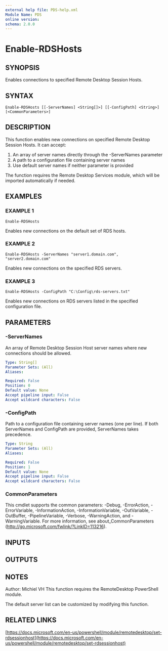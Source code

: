 ```yaml
---
external help file: PDS-help.xml
Module Name: PDS
online version:
schema: 2.0.0
---
```


# Enable-RDSHosts

## SYNOPSIS
Enables connections to specified Remote Desktop Session Hosts.

## SYNTAX

```
Enable-RDSHosts [[-ServerNames] <String[]>] [[-ConfigPath] <String>] [<CommonParameters>]
```

## DESCRIPTION
This function enables new connections on specified Remote Desktop Session Hosts.
It can accept:
1. An array of server names directly through the -ServerNames parameter
2. A path to a configuration file containing server names
3. Use default server names if neither parameter is provided

The function requires the Remote Desktop Services module, which will be imported
automatically if needed.

## EXAMPLES

### EXAMPLE 1
```
Enable-RDSHosts
```

Enables new connections on the default set of RDS hosts.

### EXAMPLE 2
```
Enable-RDSHosts -ServerNames "server1.domain.com", "server2.domain.com"
```

Enables new connections on the specified RDS servers.

### EXAMPLE 3
```
Enable-RDSHosts -ConfigPath "C:\Config\rds-servers.txt"
```

Enables new connections on RDS servers listed in the specified configuration file.

## PARAMETERS

### -ServerNames
An array of Remote Desktop Session Host server names where new connections should be allowed.

```yaml
Type: String[]
Parameter Sets: (All)
Aliases:

Required: False
Position: 0
Default value: None
Accept pipeline input: False
Accept wildcard characters: False
```

### -ConfigPath
Path to a configuration file containing server names (one per line).
If both ServerNames and ConfigPath are provided, ServerNames takes precedence.

```yaml
Type: String
Parameter Sets: (All)
Aliases:

Required: False
Position: 1
Default value: None
Accept pipeline input: False
Accept wildcard characters: False
```

### CommonParameters
This cmdlet supports the common parameters: -Debug, -ErrorAction, -ErrorVariable, -InformationAction, -InformationVariable, -OutVariable, -OutBuffer, -PipelineVariable, -Verbose, -WarningAction, and -WarningVariable. For more information, see about_CommonParameters (http://go.microsoft.com/fwlink/?LinkID=113216).

## INPUTS

## OUTPUTS

## NOTES
Author: Michiel VH
This function requires the RemoteDesktop PowerShell module.

The default server list can be customized by modifying this function.

## RELATED LINKS

[https://docs.microsoft.com/en-us/powershell/module/remotedesktop/set-rdsessionhost](https://docs.microsoft.com/en-us/powershell/module/remotedesktop/set-rdsessionhost)
